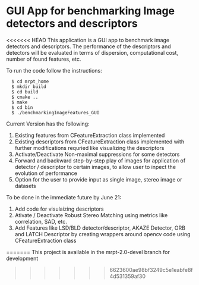 # GUI App for benchmarking Image detectors and descriptors

<<<<<<< HEAD
This application is a GUI app to benchmark image detectors and descriptors. The performance of the descriptors and detectors will be evaluated in terms of dispersion, computational cost, number of found features, etc.

To run the code follow the instructions:

```
  $ cd mrpt_home
  $ mkdir build
  $ cd build
  $ cmake ..
  $ make 
  $ cd bin
  $ ./benchmarkingImageFeatures_GUI

```

Current Version has the following:

1. Existing features from CFeatureExtraction class implemented
2. Existing descriptors from CFeatureExtraction class implemented with further modifications requried like visualizing the descriptors
3. Activate/Deactivate Non-maximal suppressions for some detectors
4. Forward and backward step-by-step play of images for application of detector / descriptor to certain images, to allow user to inpect the evolution of performance
5. Option for the user to provide input as single image, stereo image or datasets

To be done in the immediate future by June 21:
1. Add code for visulaizing descriptors
2. Ativate / Deactivate Robust Stereo Matching using metrics like correlation, SAD, etc.
3. Add Features like LSD/BLD detector/descriptor, AKAZE Detector,  ORB and LATCH Descriptor by creating wrappers around opencv code using CFeatureExtraction class

=======
This project is available in the mrpt-2.0-devel branch for development
>>>>>>> 6623600ae98bf3249c5e1eabfe8f4d531359af30
